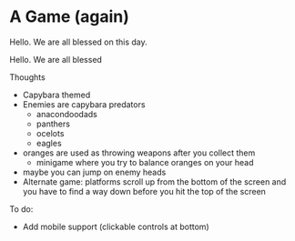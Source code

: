 # A Game (again)

Hello. We are all blessed on this day.

Hello. We are all blessed

Thoughts

- Capybara themed
- Enemies are capybara predators
  - anacondoodads
  - panthers
  - ocelots
  - eagles
- oranges are used as throwing weapons after you collect them
  - minigame where you try to balance oranges on your head
- maybe you can jump on enemy heads
- Alternate game: platforms scroll up from the bottom of the screen and you have to find a way down before you hit the top of the screen

To do:

- Add mobile support (clickable controls at bottom)
